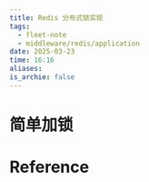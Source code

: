 ```yaml
---
title: Redis 分布式锁实现
tags:
  - fleet-note
  - middleware/redis/application
date: 2025-03-23
time: 16:16
aliases: 
is_archie: false
---
```


# 简单加锁



# Reference
